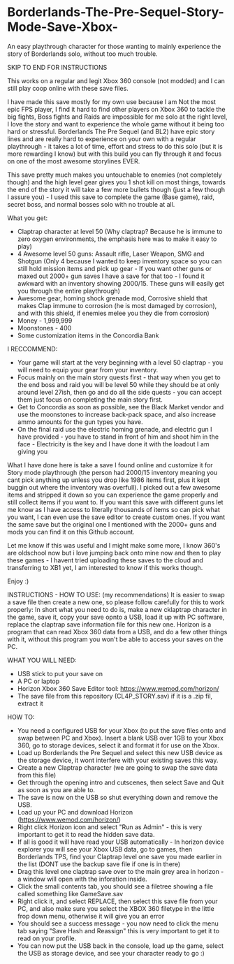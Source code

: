 # Borderlands-The-Pre-Sequel-Story-Mode-Save-Xbox-
An easy playthrough character for those wanting to mainly experience the story of Borderlands solo, without too much trouble.

SKIP TO END FOR INSTRUCTIONS

This works on a regular and legit Xbox 360 console (not modded) and I can still play coop online with these save files.
 
I have made this save mostly for my own use because I am Not the most epic FPS player, I find it hard to find other players on Xbox 360 to tackle the big fights, Boss fights and Raids are impossible for me solo at the right level, I love the story and want to experience the whole game without it being too hard or stressful. Borderlands The Pre Sequel (and BL2) have epic story lines and are really hard to experience on your own with a regular playthrough - it takes a lot of time, effort and stress to do this solo (but it is more rewarding I know) but with this build you can fly through it and focus on one of the most awesome storylines EVER.

This save pretty much makes you untouchable to enemies (not completely though) and the high level gear gives you 1 shot kill on most things, towards the end of the story it will take a few more bullets though (just a few though I assure you) - I used this save to complete the game (Base game), raid, secret boss, and normal bosses solo with no trouble at all.

What you get:
* Claptrap character at level 50 (Why claptrap? Because he is immune to zero oxygen environments, the emphasis here was to make it easy to play)
* 4 Awesome level 50 guns: Assault rifle, Laser Weapon, SMG and Shotgun (Only 4 because I wanted to keep inventory space so you can still hold mission items and pick up gear - If you want other guns or maxed out 2000+ gun saves I have a save for that too - I found it awkward with an inventory showing 2000/15. These guns will easily get you through the entire playthrough)
* Awesome gear, homing shock grenade mod, Corrosive shield that makes Clap immune to corrosion (he is most damaged by corrosion), and with this shield, if enemies melee you they die from corrosion)
* Money - 1,999,999
* Moonstones - 400
* Some customization items in the Concordia Bank

I RECCOMMEND:
* Your game will start at the very beginning with a level 50 claptrap - you will need to equip your gear from your inventory.
* Focus mainly on the main story quests first - that way when you get to the end boss and raid you will be level 50 while they should be at only around level 27ish, then go and do all the side quests - you can accept them just focus on completing the main story first.
* Get to Concordia as soon as possible, see the Black Market vendor and use the moonstones to increase back-pack space, and also increase ammo amounts for the gun types you have.
* On the final raid use the electric homing grenade, and electric gun I have provided - you have to stand in front of him and shoot him in the face - Electricity is the key and I have done it with the loadout I am giving you

What I have done here is take a save I found online and customize it for Story mode playthrough (the person had 2000/15 inventory meaning you cant pick anything up unless you drop like 1986 items first, plus it kept buggin out where the inventory was overfull). I picked out a few awesome items and stripped it down so you can experience the game properly and still collect items if you want to.
If you want this save with different guns let me know as I have access to literally thousands of items so can pick what you want, I can even use the save editor to create custom ones. If you want the same save but the original one I mentioned with the 2000+ guns and mods you can find it on this Github account.

Let me know if this was useful and I might make some more, I know 360's are oldschool now but i love jumping back onto mine now and then to play these games - I havent tried uploading these saves to the cloud and transferring to XB1 yet, I am interested to know if this works though.

Enjoy :)


INSTRUCTIONS - HOW TO USE: (my recommendations)
It is easier to swap a save file then create a new one, so please follow carefully for this to work properly:
In short what you need to do is, make a new cklaptrap character in the game, save it, copy your save opnto a USB, load it up with PC software, replace the claptrap save information file for this new one. Horizon is a program that can read Xbox 360 data from a USB, and do a few other things with it, without this program you won't be able to access your saves on the PC.

WHAT YOU WILL NEED:
* USB stick to put your save on
* A PC or laptop
* Horizon Xbox 360 Save Editor tool: https://www.wemod.com/horizon/
* The save file from this repository (CL4P_STORY.sav) if it is a .zip fil, extract it

HOW TO:
* You need a configured USB for your Xbox (to put the save files onto and swap between PC and Xbox). Insert a blank USB over 1GB to your Xbox 360, go to storage devices, select it and format it for use on the Xbox.
* Load up Borderlands the Pre Sequel and select this new USB device as the storage device, it wont interfere with your existing saves this way.
* Create a new Claptrap character (we are going to swap the save data from this file)
* Get through the opening intro and cutscenes, then select Save and Quit as soon as you are able to.
* The save is now on the USB so shut everything down and remove the USB.
* Load up your PC and download Horizon (https://www.wemod.com/horizon/)
* Right click Horizon icon and select "Run as Admin" - this is very important to get it to read the hidden save data.
* If all is good it will have read your USB automatically - In horizon device explorer you will see your Xbox USB data, go to games, then Borderlands TPS, find your Claptrap level one save you made earlier in the list (DONT use the backup save file if one is in there)
* Drag this level one claptrap save over to the main grey area in horizon - a window will open with the inforation inside.
* Click the small contents tab, you should see a filetree showing a file called something like GameSave.sav
* Right click it, and select REPLACE, then select this save file from your PC, and also make sure you select the XBOX 360 filetype in the little frop down menu, otherwise it will give you an error
* You should see a success message - you now need to click the menu tab saying "Save Hash and Reassign" this is very important to get it to read on your profile.
* You can now put the USB back in the console, load up the game, select the USB as storage device, and see your character ready to go :)

